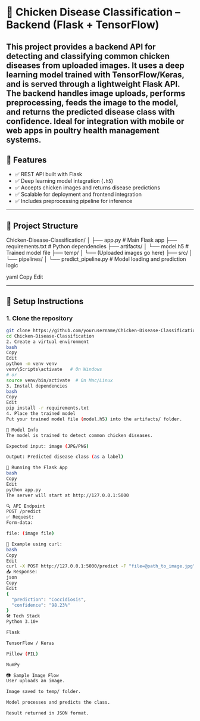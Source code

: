 # 🐔 Chicken Disease Classification – Backend (Flask + TensorFlow)

This project provides a backend API for detecting and classifying common chicken diseases from uploaded images. It uses a deep learning model trained with TensorFlow/Keras, and is served through a lightweight Flask API. The backend handles image uploads, performs preprocessing, feeds the image to the model, and returns the predicted disease class with confidence. Ideal for integration with mobile or web apps in poultry health management systems.
---

## 📌 Features

- ✅ REST API built with Flask  
- ✅ Deep learning model integration (`.h5`)  
- ✅ Accepts chicken images and returns disease predictions  
- ✅ Scalable for deployment and frontend integration  
- ✅ Includes preprocessing pipeline for inference

---

## 📁 Project Structure

Chicken-Disease-Classification/
│
├── app.py # Main Flask app
├── requirements.txt # Python dependencies
├── artifacts/
│ └── model.h5 # Trained model file
├── temp/
│ └── (Uploaded images go here)
├── src/
│ └── pipelines/
│ └── predict_pipeline.py # Model loading and prediction logic

yaml
Copy
Edit

---

## 🚀 Setup Instructions

### 1. Clone the repository

```bash
git clone https://github.com/yourusername/Chicken-Disease-Classification.git
cd Chicken-Disease-Classification
2. Create a virtual environment
bash
Copy
Edit
python -m venv venv
venv\Scripts\activate   # On Windows
# or
source venv/bin/activate  # On Mac/Linux
3. Install dependencies
bash
Copy
Edit
pip install -r requirements.txt
4. Place the trained model
Put your trained model file (model.h5) into the artifacts/ folder.

🧠 Model Info
The model is trained to detect common chicken diseases.

Expected input: image (JPG/PNG)

Output: Predicted disease class (as a label)

📡 Running the Flask App
bash
Copy
Edit
python app.py
The server will start at http://127.0.0.1:5000

🔍 API Endpoint
POST /predict
✅ Request:
Form-data:

file: (image file)

🧪 Example using curl:
bash
Copy
Edit
curl -X POST http://127.0.0.1:5000/predict -F "file=@path_to_image.jpg"
📤 Response:
json
Copy
Edit
{
  "prediction": "Coccidiosis",
  "confidence": "98.23%"
}
🛠️ Tech Stack
Python 3.10+

Flask

TensorFlow / Keras

Pillow (PIL)

NumPy

📷 Sample Image Flow
User uploads an image.

Image saved to temp/ folder.

Model processes and predicts the class.

Result returned in JSON format.

